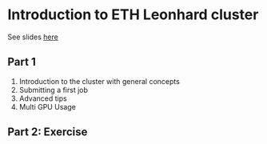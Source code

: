 # Introduction to ETH Leonhard cluster

See slides [here](https://docs.google.com/presentation/d/1ye4pXj8MXSfYHWxPO6hbYQ7aMuzMM_lGf1fJU5gToI0/edit?usp=sharing)

## Part 1

1. Introduction to the cluster with general concepts
2. Submitting a first job
3. Advanced tips
4. Multi GPU Usage

## Part 2: Exercise


